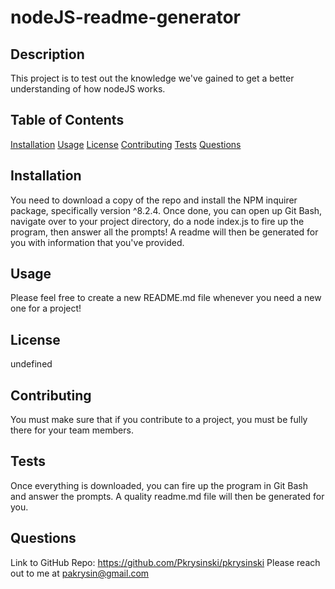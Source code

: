 # nodeJS-readme-generator

## Description
This project is to test out the knowledge we've gained to get a better understanding of how nodeJS works.

## Table of Contents
[Installation](#installation)
[Usage](#usage)
[License](#license)
[Contributing](#contributing)
[Tests](#tests)
[Questions](#questions)

## Installation
You need to download a copy of the repo and install the NPM inquirer package, specifically version ^8.2.4.  Once done, you can open up Git Bash, navigate over to your project directory, do a node index.js to fire up the program, then answer all the prompts!  A readme will then be generated for you with information that you've provided.

## Usage
Please feel free to create a new README.md file whenever you need a new one for a project!

## License
undefined

## Contributing
You must make sure that if you contribute to a project, you must be fully there for your team members.

## Tests
Once everything is downloaded, you can fire up the program in Git Bash and answer the prompts.  A quality readme.md file will then be generated for you.

## Questions
Link to GitHub Repo: https://github.com/Pkrysinski/pkrysinski
Please reach out to me at pakrysin@gmail.com
